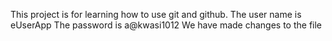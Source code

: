This project is for learning how to use git and github.
The user name is eUserApp
The password is a@kwasi1012
We have made changes to the file

